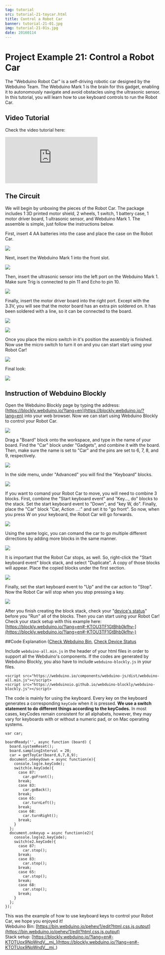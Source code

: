 ```yaml
---
tag: tutorial
src: tutorial-21-toycar.html
title: Control a Robot Car 
banner: tutorial-21-01.jpg
img: tutorial-21-01s.jpg
date: 20160114
---
```


<!-- @@master  = ../../_layout.html-->

<!-- @@block  =  meta-->

<title>Project Example 21: Control a Robot Car :::: Webduino = Web × Arduino</title>

<meta name="description" content="The Webduino Robot Car is a self-driving robotic car designed by the Webduino Team. The Webduino Mark 1 is the brain for this gadget, enabling it to autonomously navigate and avoid obstacles using the ultrasonic sensor. In this tutorial, you will learn how to use keyboard controls to run the Robot Car.">

<meta itemprop="description" content="The Webduino Robot Car is a self-driving robotic car designed by the Webduino Team. The Webduino Mark 1 is the brain for this gadget, enabling it to autonomously navigate and avoid obstacles using the ultrasonic sensor. In this tutorial, you will learn how to use keyboard controls to run the Robot Car.">

<meta property="og:description" content="The Webduino Robot Car is a self-driving robotic car designed by the Webduino Team. The Webduino Mark 1 is the brain for this gadget, enabling it to autonomously navigate and avoid obstacles using the ultrasonic sensor. In this tutorial, you will learn how to use keyboard controls to run the Robot Car.">

<meta property="og:title" content="Project Example 21: Control a Robot Car" >

<meta property="og:url" content="https://webduino.io/tutorials/tutorial-21-toycar.html">

<meta property="og:image" content="https://webduino.io/img/tutorials/tutorial-21-01s.jpg">

<meta itemprop="image" content="https://webduino.io/img/tutorials/tutorial-21-01s.jpg">

<include src="../_include-tutorials.html"></include>

<!-- @@close-->

<!-- @@block  =  preAndNext-->

<include src="../_include-tutorials-content.html"></include>

<!-- @@close-->

<!-- @@block  =  tutorials-->

# Project Example 21: Control a Robot Car

The "Webduino Robot Car" is a self-driving robotic car designed by the Webduino Team. The Webduino Mark 1 is the brain for this gadget, enabling it to autonomously navigate and avoid obstacles using the ultrasonic sensor. In this tutorial, you will learn how to use keyboard controls to run the Robot Car.

<!-- <div class="buy-this">
	<span>自走車相關套件：<a href="https://webduino.io/buy/webduino-package-toycar.html" target="_blank">Webduino 公仔自走車 ( 電子材料包 )</a></span>
	<span>Webduino 開發板：<a href="https://webduino.io/buy/component-webduino-v1.html" target="_blank">Webduino 馬克 1 號</a></span>
</div> -->

## Video Tutorial

Check the video tutorial here:
<iframe class="youtube" src="https://www.youtube.com/embed/0JT1KAHkMsk" frameborder="0" allowfullscreen></iframe>

## The Circuit 

We will begin by unboxing the pieces of the Robot Car. The package includes 1 3D printed motor shield, 2 wheels, 1 switch, 1 battery case, 1 motor driver board, 1 ultrasonic sensor, and Webduino Mark 1. The assemble is simple, just follow the instructions below.

First, insert 4 AA batteries into the case and place the case on the Robot Car.

![](../../img/tutorials/tutorial-21-02.jpg)

Next, insert the Webduino Mark 1 into the front slot.

![](../../img/tutorials/tutorial-21-03.jpg)

Then, insert the ultrasonic sensor into the left port on the Webduino Mark 1. Make sure Trig is connected to pin 11 and Echo to pin 10.

![](../../img/tutorials/tutorial-21-04.jpg)

Finally, insert the motor driver board into the right port. Except with the 3.3V, you will see that the motor board has an extra pin soldered on. It has been soldered with a line, so it can be connected to the board.

![](../../img/tutorials/tutorial-21-05.jpg)

![](../../img/tutorials/en/tutorial-21-06.jpg)

Once you place the micro switch in it's position the assembly is finished. Now use the micro switch to turn it on and you can start start using your Robot Car!

![](../../img/tutorials/tutorial-21-07.jpg)

Final look:

![](../../img/tutorials/tutorial-21-08.jpg)

<!-- <div class="buy-this">
	<span>自走車相關套件：<a href="https://webduino.io/buy/webduino-package-toycar.html" target="_blank">Webduino 公仔自走車 ( 電子材料包 )</a></span>
	<span>Webduino 開發板：<a href="https://webduino.io/buy/component-webduino-v1.html" target="_blank">Webduino 馬克 1 號</a></span>
</div> -->

## Instruction of Webduino Blockly 

Open the Webduino Blockly page by typing the address: [https://blockly.webduino.io/?lang=en](https://blockly.webduino.io/?lang=en) into your web browser. Now we can start using Webduino Blockly to control your Robot Car.

![](../../img/tutorials/en/tutorial-21-09.jpg)

Drag a "Board" block onto the workspace, and type in the name of your board. Find the "Car" block under "Gadgets", and combine it with the board. Then, make sure the name is set to "Car" and the pins are set to 6, 7, 8, and 9, respectively.

![](../../img/tutorials/en/tutorial-21-10.jpg)

In the side menu, under "Advanced" you will find the "Keyboard" blocks.

![](../../img/tutorials/en/tutorial-21-11.jpg)

If you want to comand your Robot Car to move, you will need to combine 3 blocks. First, combine the "Start keyboard event" and "Key..., do" blocks to the stack. Set the start keyboard event to "Down", and "key W, do". Finally, place the "Car" block "Car, Action …:" and set it to "go front". So now, when you press W on your keyboard, the Robot Car will go forwards.

![](../../img/tutorials/en/tutorial-21-12.jpg)

Using the same logic, you can comand the car to go multiple different dirrections by adding more blocks in the same manner.

![](../../img/tutorials/en/tutorial-21-13.jpg)

It is important that the Robot Car stops, as well. So, right-click the "Start keyboard event" block stack, and select "Duplicate". A copy of those blocks will appear. Place the copied blocks under the first section.

![](../../img/tutorials/en/tutorial-21-14.jpg)

Finally, set the start keyboard event to "Up" and the car action to "Stop". Now the Robot Car will stop when you stop pressing a key.

![](../../img/tutorials/en/tutorial-21-15.jpg)

After you finish creating the block stack, check your "[device's status](https://webduino.io/device.html)" before you "Run" all of the blocks. Then you can start using your Robot Car!
Check your stack setup with this example here: [https://blockly.webduino.io/?lang=en#-KTOU3TF1GtBhb0kfhv-](https://blockly.webduino.io/?lang=en#-KTOU3TF1GtBhb0kfhv-)

##Code Explanation ([Check Webduino Bin](https://bin.webduino.io/pehev/1/edit?html,css,js,output), [Check Device Status](https://webduino.io/device.html)

Include `webduino-all.min.js` in the header of your html files in order to support all the Webduino's components. If the codes are generated by Webduino Blockly, you also have to include `webduino-blockly.js` in your files.

	<script src="https://webduino.io/components/webduino-js/dist/webduino-all.min.js"></script>
	<script src="https://webduinoio.github.io/webduino-blockly/webduino-blockly.js"></script>

The code is mainly for using the keyboard. Every key on the keyboard generates a corresponding `keyCode` when it is pressed. **We use a switch statement to do different things according to the keyCodes.** In most cases, keyCodes remain consistent for all alphabets, however, they may vary for keyboards with or without a numeric pad, or on Mac operating systems.

	var car;

	boardReady('', async function (board) {
	  board.systemReset();
	  board.samplingInterval = 20;
	  car = getToyCar(board,6,7,8,9);
	  document.onkeydown = async function(e){
	    console.log(e.keyCode);
	    switch(e.keyCode){
	      case 87:
	        car.goFront();
	      break;
	      case 83:
	        car.goBack();
	      break;
	      case 65:
	        car.turnLeft();
	      break;
	      case 68:
	        car.turnRight();
	      break;
	    }
	  };
	  document.onkeyup = async function(e2){
	    console.log(e2.keyCode);
	    switch(e2.keyCode){
	      case 87:
	        car.stop();
	      break;
	      case 83:
	        car.stop();
	      break;
	      case 65:
	        car.stop();
	      break;
	      case 68:
	        car.stop();
	      break;
	    }
	  };
	});

This was the example of how to use keyboard keys to control your Robot Car, we hope you enjoyed it!    
Webduino Bin: [https://bin.webduino.io/pehev/1/edit?html,css,js,output](https://bin.webduino.io/pehev/1/edit?html,css,js,output)  
Stack setup: [https://blockly.webduino.io/?lang=en#-KTOTUox9NoWndV__mj_](https://blockly.webduino.io/?lang=en#-KTOTUox9NoWndV__mj_)

<!-- ## 自走車的延伸教學：

[Webduino Blockly 課程：操控自走車](https://blockly.webduino.io/?lang=zh-hant#-KGMmvTNDxkWIiIklD7I)  
[Webduino Blockly 課程：超音波避障自走車](https://blockly.webduino.io/?lang=zh-hant#-KGMn222ejGP0edhX-KL)  
[Webduino Blockly 課程：語音聲控自走車](https://blockly.webduino.io/?lang=zh-hant#-KGMn7k6rIv8_1om2-xa)  -->    

<!-- <div class="buy-this">
	<span>自走車相關套件：<a href="https://webduino.io/buy/webduino-package-toycar.html" target="_blank">Webduino 公仔自走車 ( 電子材料包 )</a></span>
	<span>Webduino 開發板：<a href="https://webduino.io/buy/component-webduino-v1.html" target="_blank">Webduino 馬克 1 號</a></span>
</div> -->


<!-- @@close-->